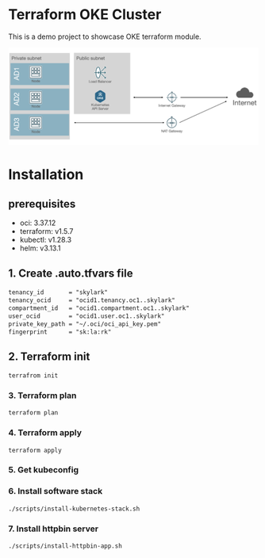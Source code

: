 # Terraform OKE Cluster

This is a demo project to showcase OKE terraform module.

![](images/infrastructure.png)


# Installation

## prerequisites

- oci: 3.37.12
- terraform: v1.5.7
- kubectl: v1.28.3
- helm: v3.13.1

## 1. Create .auto.tfvars file

```
tenancy_id       = "skylark"
tenancy_ocid     = "ocid1.tenancy.oc1..skylark"
compartment_id   = "ocid1.compartment.oc1..skylark"
user_ocid        = "ocid1.user.oc1..skylark"
private_key_path = "~/.oci/oci_api_key.pem"
fingerprint      = "sk:la:rk"
```

## 2. Terraform init

```
terrafrom init
```

### 3. Terraform plan

```
terraform plan
```

### 4. Terraform apply

```
terraform apply
```

### 5. Get kubeconfig

### 6. Install software stack

```
./scripts/install-kubernetes-stack.sh
```

### 7. Install httpbin server

```
./scripts/install-httpbin-app.sh
```
